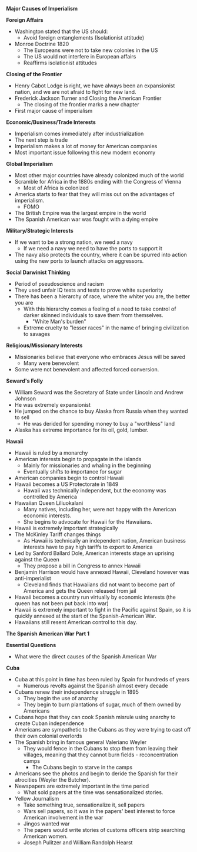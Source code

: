 **Major Causes of Imperialism**

**Foreign Affairs**
- Washington stated that the US should:
	- Avoid foreign entanglements (Isolationist attitude)
- Monroe Doctrine 1820
	- The Europeans were not to take new colonies in the US
	- The US would not interfere in European affairs
	- Reaffirms isolationist attitudes

**Closing of the Frontier**
- Henry Cabot Lodge is right, we have always been an expansionist nation, and we are not afraid to fight for new land. 
- Frederick Jackson Turner and Closing the American Frontier
	- The closing of the frontier marks a new chapter
- First major cause of imperialism

**Economic/Business/Trade Interests**
- Imperialism comes immediately after industrialization
- The next step is trade
- Imperialism makes a lot of money for American companies
- Most important issue following this new modern economy  

**Global Imperialism**
- Most other major countries have already colonized much of the world
- Scramble for Africa in the 1880s ending with the Congress of Vienna
	- Most of Africa is colonized
- America starts to fear that they will miss out on the advantages of imperialism. 
	- FOMO
- The British Empire was the largest empire in the world
- The Spanish American war was fought with a dying empire

**Military/Strategic Interests**
- If we want to be a strong nation, we need a navy
	- If we need a navy we need to have the ports to support it
- The navy also protects the country, where it can be spurred into action using the new ports to launch attacks on aggressors. 

**Social Darwinist Thinking**
- Period of pseudoscience and racism
- They used unfair IQ tests and tests to prove white superiority
- There has been a hierarchy of race, where the whiter you are, the better you are
	- With this hierarchy comes a feeling of a need to take control of darker skinned individuals to save them from themselves. 
		- "White Man's burden"
	- Extreme cruelty to "lesser races" in the name of bringing civilization to savages

**Religious/Missionary Interests**
- Missionaries believe that everyone who embraces Jesus will be saved
	- Many were benevolent 
- Some were not benevolent and affected forced conversion. 

**Seward's Folly**
- William Seward was the Secretary of State under Lincoln and Andrew Johnson
- He was extremely expansionist 
- He jumped on the chance to buy Alaska from Russia when they wanted to sell
	- He was derided for spending money to buy a "worthless" land
- Alaska has extreme importance for its oil, gold, lumber. 

**Hawaii**
- Hawaii is ruled by a monarchy
- American interests begin to propagate in the islands
	- Mainly for missionaries and whaling in the beginning
	- Eventually shifts to importance for sugar
- American companies begin to control Hawaii
- Hawaii becomes a US Protectorate in 1849 
	- Hawaii was technically independent, but the economy was controlled by America
- Hawaiian Queen Liliuokalani
	- Many natives, including her, were not happy with the American economic interests. 
	- She begins to advocate for Hawaii for the Hawaiians. 
- Hawaii is extremely important strategically
- The McKinley Tariff changes things
	- As Hawaii is technically an independent nation, American business interests have to pay high tariffs to export to America
- Led by Sanford Ballard Dole, American interests stage an uprising against the Queen
	- They propose a bill in Congress to annex Hawaii
- Benjamin Harrison would have annexed Hawaii, Cleveland however was anti-imperialist
	- Cleveland finds that Hawaiians did not want to become part of America and gets the Queen released from jail 
- Hawaii becomes a country run virtually by economic interests (the queen has not been put back into war)
- Hawaii is extremely important to fight in the Pacific against Spain, so it is quickly annexed at the start of the Spanish-American War. 
- Hawaiians still resent American control to this day. 

**The Spanish American War Part 1**

**Essential Questions**
- What were the direct causes of the Spanish American War

**Cuba**
- Cuba at this point in time has been ruled by Spain for hundreds of years
	- Numerous revolts against the Spanish almost every decade
- Cubans renew their independence struggle in 1895
	- They begin the use of anarchy
	- They begin to burn plantations of sugar, much of them owned by Americans
- Cubans hope that they can cook Spanish misrule using anarchy to create Cuban independence
- Americans are sympathetic to the Cubans as they were trying to cast off their own colonial overlords
- The Spanish bring in famous general Valeriano Weyler
	- They would fence in the Cubans to stop them from leaving their villages, meaning that they cannot burn fields - reconcentration camps
		- The Cubans begin to starve in the camps
- Americans see the photos and begin to deride the Spanish for their atrocities (Weyler the Butcher). 
- Newspapers are extremely important in the time period
	- What sold papers at the time was sensationalized stories. 
- Yellow Journalism
	- Take something true, sensationalize it, sell papers
	- Wars sell papers, so it was in the papers' best interest to force American involvement in the war
	- Jingos wanted war
	- The papers would write stories of customs officers strip searching American women. 
	- Joseph Pulitzer and William Randolph Hearst

